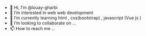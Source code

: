 - 👋 Hi, I’m @louay-gharbi
- 👀 I’m interested in web web development
- 🌱 I’m currently learning html , css(bootstrap) , javascript (Vue js )
- 💞️ I’m looking to collaborate on ...
- 📫 How to reach me ...

<!---
louay-gharbi/louay-gharbi is a ✨ special ✨ repository because its `README.md` (this file) appears on your GitHub profile.
You can click the Preview link to take a look at your changes.
--->
